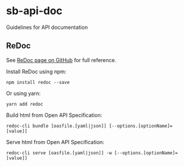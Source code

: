 # sb-api-doc
Guidelines for API documentation


## ReDoc

See [ReDoc page on GitHub](https://github.com/Rebilly/ReDoc) for full reference.

Install ReDoc using npm:

    npm install redoc --save

Or using yarn:

    yarn add redoc

Build html from Open API Specification:

    redoc-cli bundle [oasfile.[yaml|json]] [--options.[optionName]=[value]]

Serve html from Open API Specification:

    redoc-cli serve [oasfile.[yaml|json]] -w [--options.[optionName]=[value]]
